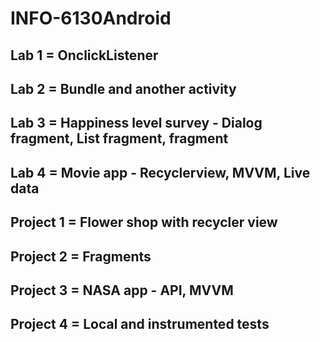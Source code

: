 # INFO-6130Android

## Lab 1 = OnclickListener 
## Lab 2 = Bundle and another activity
## Lab 3 = Happiness level survey - Dialog fragment, List fragment, fragment
## Lab 4 = Movie app - Recyclerview, MVVM, Live data

## Project 1 = Flower shop with recycler view
## Project 2 = Fragments
## Project 3 = NASA app - API, MVVM
## Project 4 = Local and instrumented tests

